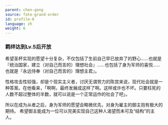 ```yaml
---
parent: chen-gong
source: fate-grand-order
id: profile-6
language: zh
weight: 6
---
```


### 羁绊达到Lv.5后开放

希望圣杯实现的愿望十分复杂，不仅包括了生前自己早已放弃了的野心……也就是『统治国家，建立（对自己而言的）理想社会』……也包括了身为军师的喜悦……也就是『永远侍奉（对自己而言的）理想主君』。

性格攻击性较强，却是个现实主义者，讨厌无谓劳力的陈宫来说，现代社会就是一种答案。在他看来，「啊啊，最终发展成这样了啊。这样或许也不坏。只要枉死的人数不超过整体的半数，就可以说是一个正常运作的社会了吧」。

所以在成为从者之后，身为军师的愿望会略微优先，对身为雇主的御主抱有极大的期待。
希望御主能成为一位可以完美实现自己这种人渴望而未可及“结构”的主人。
